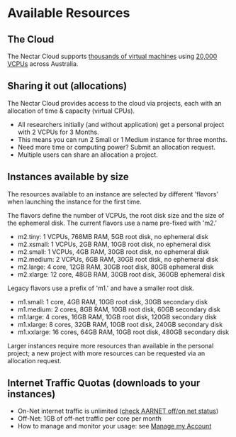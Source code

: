 # Available Resources

## The Cloud

The Nectar Cloud supports [thousands of virtual machines][cloud_growth]
using [20,000 VCPUs][cloud_growth] across Australia.

## Sharing it out (allocations)

The Nectar Cloud provides access to the cloud via projects, each with an
allocation of time & capacity (virtual CPUs).

- All researchers initially (and without application) get a personal
 project with 2 VCPUs for 3 Months.
- This means you can run 2 Small or 1 Medium instance for three months.
- Need more time or computing power? Submit an allocation request.
- Multiple users can share an allocation a project.

## Instances available by size

The resources available to an instance are selected by different
'flavors' when launching the instance for the first time.

The flavors define the number of VCPUs, the root disk size and the
size of the ephemeral disk. The current flavors use a name
pre-fixed with 'm2.'

- m2.tiny: 1 VCPUs, 768MB RAM, 5GB root disk, no ephemeral disk
- m2.xsmall: 1 VCPUs, 2GB RAM, 10GB root disk, no ephemeral disk
- m2.small: 1 VCPUs, 4GB RAM, 30GB root disk, no ephemeral disk
- m2.medium: 2 VCPUs, 6GB RAM, 30GB root disk, no ephemeral disk
- m2.large: 4 core, 12GB RAM, 30GB root disk, 80GB ephemeral disk
- m2.xlarge: 12 core, 48GB RAM, 30GB root disk, 360GB ephemeral disk

Legacy flavors use a prefix of 'm1.' and have a smaller root disk.

- m1.small: 1 core, 4GB RAM, 10GB root disk, 30GB secondary disk
- m1.medium: 2 cores, 8GB RAM, 10GB root disk, 60GB secondary disk
- m1.large: 4 cores, 16GB RAM, 10GB root disk, 120GB secondary disk
- m1.xlarge: 8 cores, 32GB RAM, 10GB root disk, 240GB secondary disk
- m1.xxlarge: 16 cores, 64GB RAM, 10GB root disk, 480GB secondary disk

Larger instances require more resources than available in the
personal project; a new project with more resources can be requested
via an allocation request.

## Internet Traffic Quotas (downloads to your instances)

- On-Net internet traffic is unlimited ([check AARNET off/on net status][aarnetstatus])
- Off-Net: 1GB of off-net traffic per core per month
- How to manage and monitor your usage: see [Manage my Account](manage_my_account)

[aarnetstatus]: http://lg.aarnet.edu.au/cgi-bin/traffic.cgi
[cloud_growth]: http://status.rc.nectar.org.au/growth/infrastructure/
